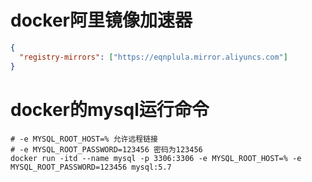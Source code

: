 # docker阿里镜像加速器
```json
{
  "registry-mirrors": ["https://eqnplula.mirror.aliyuncs.com"]
}
```


# docker的mysql运行命令
```shell
# -e MYSQL_ROOT_HOST=% 允许远程链接
# -e MYSQL_ROOT_PASSWORD=123456 密码为123456
docker run -itd --name mysql -p 3306:3306 -e MYSQL_ROOT_HOST=% -e MYSQL_ROOT_PASSWORD=123456 mysql:5.7
```
